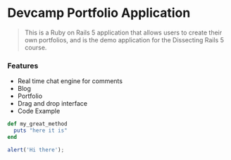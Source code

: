 # Devcamp Portfolio Application

> This is a Ruby on Rails 5 application that allows users to create their own portfolios, and is the demo application for the Dissecting Rails 5 course.

### Features

- Real time chat engine for comments
- Blog
- Portfolio
- Drag and drop interface
- Code Example

```ruby
def my_great_method
  puts "here it is"
end
```

```javascript
alert('Hi there');
```
